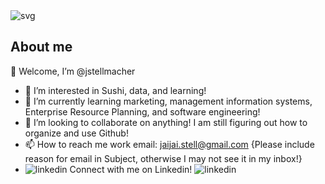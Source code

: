 <picture>
 <source media="(prefers-color-scheme: dark)" srcset="YOUR-DARKMODE-IMAGE">
 <source media="(prefers-color-scheme: light)" srcset="YOUR-LIGHTMODE-IMAGE">
 <img alt="svg" src="">
</picture>

## About me
👋 Welcome, I’m @jstellmacher
- 👀 I’m interested in Sushi, data, and learning!
- 🌱 I’m currently learning marketing, management information systems, Enterprise Resource Planning, and software engineering!
- 💞️ I’m looking to collaborate on anything! I am still figuring out how to organize and use Github!
- 📫 How to reach me work email: jaijai.stell@gmail.com {Please include reason for email in Subject, otherwise I may not see it in my inbox!}
- ![linkedin](https://user-images.githubusercontent.com/86083839/234651158-fb4a7080-6b53-44a2-a7bf-3250c4082977.svg) Connect with me on Linkedin! ![linkedin](https://www.linkedin.com/in/jaichuang-stellmacher/)


<!---
jstellmacher/jstellmacher is a ✨ special ✨ repository because its `README.md` (this file) appears on your GitHub profile.
You can click the Preview link to take a look at your changes.
--->
